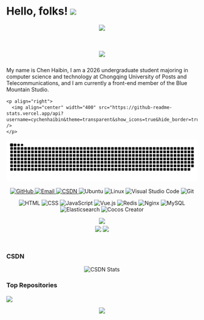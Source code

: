 # Hello, folks! <img src="https://raw.githubusercontent.com/MartinHeinz/MartinHeinz/master/wave.gif" width="30px">

<p align="center">
<img src="https://readme-typing-svg.demolab.com?font=Orbitron&size=25&pause=1000&center=true&vCenter=true&random=false&width=600&lines=Welcome+to+my+GitHub+profile+page!;I+am+super+obsessed+with+programming!" />
</p>

<h1 align="center">
	<a href="https://sunguoqi.com/">
		<img src="https://readme-typing-svg.herokuapp.com/?lines=console.log(%22Hello%2C%20World!%22);小陈同学祝你今天愉快!&center=true&size=27">
	</a>
</h1>


<!-- <div align="left"> -->
<!-- My name is Chen Haibin, I am a 2026 undergraduate student majoring in computer science and technology at Chongqing University of Posts and Telecommunications, and I am currently a front-end member of the Blue Mountain Studio. -->
<!-- </div> -->

<!-- <div align="right">
<!-- https://github.com/anuraghazra/github-readme-stats -->
<!-- <img align="center" width="400" src="https://github-readme-stats.vercel.app/api?username=cychenhaibin&theme=transparent&show_icons=true&hide_border=true&show=reviews&hide_title=true&hide=contribs" /> -->
<!-- </div> -->
<!-- <!-- https://github.com/DenverCoder1/github-readme-streak-stats -->
<!-- <img align="center" width="400" src="https://streak-stats.demolab.com?user=cychenhaibin&theme=transparent&date_format=%5BY.%5Dn.j&hide_border=true" /> -->
<!-- </p> --> 


My name is Chen Haibin, I am a 2026 undergraduate student majoring in computer science and technology at Chongqing University of Posts and Telecommunications, and I am currently a front-end member of the Blue Mountain Studio.

    <p align="right">
      <img align="center" width="400" src="https://github-readme-stats.vercel.app/api?username=cychenhaibin&theme=transparent&show_icons=true&hide_border=true&show=reviews&hide_title=true&hide=contribs" />
    </p>
  

<!-- GitHub Activity Graph -->
<p align="center">
<a href="https://github.com/cychenhaibin">
  <img src="https://raw.githubusercontent.com/cychenhaibin/cychenhaibin/output/github-contribution-grid-snake.svg" alt="HuiDBK's github activity graph">
</a>
</p>

<!-- ![HuiDBK's github activity graph](https://raw.githubusercontent.com/cychenhaibin/cychenhaibin/output/github-contribution-grid-snake.svg) -->


<p align="center">
<!-- GitHub Badge -->
<a href="https://github.com/cychenhaibin">
  <img src="https://img.shields.io/badge/GitHub-181717?style=flat-square&logo=github&logoColor=white" alt="GitHub">
</a>

<!-- Email Badge -->
<a href="mailto:3242477764@qq.com">
  <img src="https://img.shields.io/badge/QQEmail-ea4335?style=flat-square&logo=Mail.Ru" alt="Email">
</a>

<!-- CSDN Badge -->
<a href="https://blog.csdn.net/m0_73592256">
  <img src="https://img.shields.io/badge/CSDN-我就告诉过你我会飞-blue.svg" alt="CSDN">
</a>

<!-- Ubuntu Badge -->
<img src="https://img.shields.io/badge/ubuntu-20.04-E95420.svg" alt="Ubuntu">

<!-- Linux Badge -->
<img src="https://img.shields.io/badge/-Linux-FCC624?style=flat-square&logo=linux&logoColor=black" alt="Linux">

<!-- Visual Studio Code Badge -->
<img src="https://img.shields.io/badge/-Visual%20Studio%20Code-007acc?style=flat-square&logo=Visual%20Studio%20Code" alt="Visual Studio Code">

<!-- Git Badge -->
<img src="https://img.shields.io/badge/-Git-f05032?style=flat-square&logo=Git&logoColor=white" alt="Git">
</p>

<p align="center">
<!-- HTML Badge -->
<img src="https://img.shields.io/badge/-html-E34F26?style=flat-square&logo=html5&logoColor=white" alt="HTML">

<!-- CSS Badge -->
<img src="https://img.shields.io/badge/-css-1572B6?style=flat-square&logo=css3" alt="CSS">

<!-- JavaScript Badge -->
<img src="https://img.shields.io/badge/JavaScript-red?style=flat-square&logo=javascript" alt="JavaScript">

<!-- Vue.js Badge -->
<img src="https://img.shields.io/badge/Vue.js-black?style=flat-square&logo=vue.js" alt="Vue.js">

<!-- Redis Badge -->
<img src="https://img.shields.io/badge/Redis-DC382D?style=flat-square&logo=redis&logoColor=white" alt="Redis">

<!-- Nginx Badge -->
<img src="https://img.shields.io/badge/-Nginx-269539?style=flat-square&logo=Nginx" alt="Nginx">

<!-- MySQL Badge -->
<img src="https://img.shields.io/badge/MySQL-blue?style=flat-square&logo=mysql&logoColor=black" alt="MySQL">

<!-- Elasticsearch Badge -->
<img src="https://img.shields.io/badge/Elasticsearch-FEC514?style=flat-square&logo=Elastic&logoColor=white" alt="Elasticsearch">

<!-- Cocos Creator Badge -->
<img src="https://img.shields.io/badge/Cocos%20creator-blue.svg" alt="Cocos Creator">

</p>

<!-- [![GitHub](https://img.shields.io/badge/GitHub-181717?style=flat-square&logo=github&logoColor=white)](https://github.com/cychenhaibin) -->
<!-- [![Email](https://img.shields.io/badge/QQEmail-ea4335?style=flat-square&logo=Mail.Ru)](3242477764@qq.com) -->
<!-- [![](https://img.shields.io/badge/CSDN-我就告诉过你我会飞-blue.svg)](https://blog.csdn.net/m0_73592256) -->
<!-- ![Profile views](https://views.whatilearened.today/views/github/Xuenew/views.svg) -->
<!-- ![](https://img.shields.io/badge/ubuntu-20.04-<COLOR>.svg) -->
<!-- ![Linux](https://img.shields.io/badge/-Linux-FCC624?style=flat-square&logo=linux&logoColor=black) -->
<!-- ![Visual Studio Code](https://img.shields.io/badge/-Visual%20Studio%20Code-007acc?style=flat-square&logo=Visual%20Studio%20Code) -->
<!-- ![Git](https://img.shields.io/badge/-Git-f05032?style=flat-square&logo=Git&logoColor=white) -->
<!-- ![html](https://img.shields.io/badge/-html-E34F26?style=flat-square&logo=html5&logoColor=white) -->
<!-- ![css](https://img.shields.io/badge/-css-1572B6?style=flat-square&logo=css3) -->
<!-- ![](https://img.shields.io/badge/JavaScript-red?style=flat-square&logo=javascript)  -->
<!-- ![](https://img.shields.io/badge/Vue.js-black?style=flat-square&logo=vue.js) -->
<!-- ![Redis](https://img.shields.io/badge/Redis-DC382D?style=flat-square&logo=redis&logoColor=white) -->
<!-- ![Nginx](https://img.shields.io/badge/-Nginx-269539?style=flat-square&logo=Nginx) -->
<!-- ![Mysql](https://img.shields.io/badge/MySQL-blue?style=flat-square&logo=mysql&logoColor=black) -->
<!-- ![Elastic](https://img.shields.io/badge/Elasticsearch-FEC514?style=flat-square&logo=Elastic&logoColor=white) -->
<!-- ![](https://img.shields.io/badge/Cocos%20creator-blue.svg) -->

<p align="center">
<!-- https://github.com/Ashutosh00710/github-readme-activity-graph -->
<img width="800" src="https://github-readme-activity-graph.vercel.app/graph?username=cychenhaibin&theme=github-compact&hide_border=true&area=true&custom_title=Contribution%20Graph" />
<br/>
<!-- https://github.com/anuraghazra/github-readme-stats -->
<img align="center" src="https://github-readme-stats.vercel.app/api/wakatime?username=cychenhaibin&theme=transparent&hide_border=true&layout=compact&langs_count=22" />
<!-- https://github.com/anuraghazra/github-readme-stats -->
<img align="center" src="https://github-readme-stats.vercel.app/api/top-langs/?username=cychenhaibin&theme=transparent&hide_border=true&layout=donut-vertical&langs_count=6" />
</p>
<br/>

### CSDN
<!-- ![](https://stats.justsong.cn/api/csdn?id=m0_73592256&theme=write) -->

<p align="center">
	<!-- CSDN Stats -->
<img src="https://stats.justsong.cn/api/csdn?id=m0_73592256&theme=write" alt="CSDN Stats">

</p>

### Top Repositories

<a href="https://github.com/cychenhaibin/K-means-Algorithm">
  <img align="center" src="https://github-readme-stats.vercel.app/api/pin/?username=cychenhaibin&repo=K-means-Algorithm&theme=buefy" />
</a>

<!-- https://github.com/kyechan99/capsule-render -->
<p align="center">
<img src="https://capsule-render.vercel.app/api?type=waving&color=timeGradient&height=300&&section=footer&text=THE%20END&fontSize=90&fontAlign=50&fontAlignY=70&desc=Hope%20your%20program%20is%20bug-free!&descAlign=50&descSize=30&descAlignY=40&animation=twinkling" />
</p>



                        









